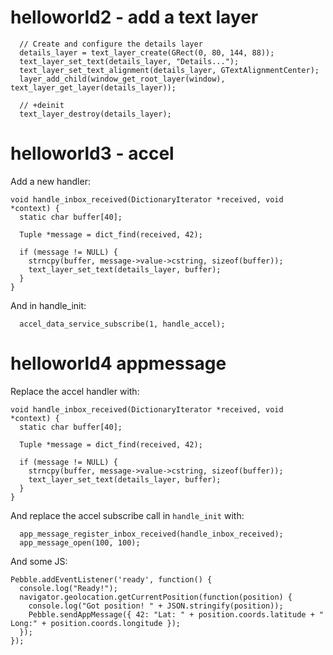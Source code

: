 # helloworld2 - add a text layer

      // Create and configure the details layer
      details_layer = text_layer_create(GRect(0, 80, 144, 88));
      text_layer_set_text(details_layer, "Details...");
      text_layer_set_text_alignment(details_layer, GTextAlignmentCenter);
      layer_add_child(window_get_root_layer(window), text_layer_get_layer(details_layer));

      // +deinit
      text_layer_destroy(details_layer);


# helloworld3 - accel

Add a new handler:

    void handle_inbox_received(DictionaryIterator *received, void *context) {
      static char buffer[40];

      Tuple *message = dict_find(received, 42);

      if (message != NULL) {
        strncpy(buffer, message->value->cstring, sizeof(buffer));
        text_layer_set_text(details_layer, buffer);
      }
    }

And in handle_init:

      accel_data_service_subscribe(1, handle_accel);

# helloworld4 appmessage

Replace the accel handler with:

    void handle_inbox_received(DictionaryIterator *received, void *context) {
      static char buffer[40];

      Tuple *message = dict_find(received, 42);

      if (message != NULL) {
        strncpy(buffer, message->value->cstring, sizeof(buffer));
        text_layer_set_text(details_layer, buffer);
      }
    }

And replace the accel subscribe call in `handle_init` with:


      app_message_register_inbox_received(handle_inbox_received);
      app_message_open(100, 100);

And some JS:

    Pebble.addEventListener('ready', function() {
      console.log("Ready!");
      navigator.geolocation.getCurrentPosition(function(position) {
        console.log("Got position! " + JSON.stringify(position));
        Pebble.sendAppMessage({ 42: "Lat: " + position.coords.latitude + " Long:" + position.coords.longitude });
      });
    });
